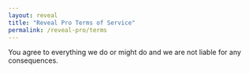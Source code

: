 ```yaml
---
layout: reveal
title: "Reveal Pro Terms of Service"
permalink: /reveal-pro/terms
---
```


You agree to everything we do or might do and we are not liable for any consequences. 
